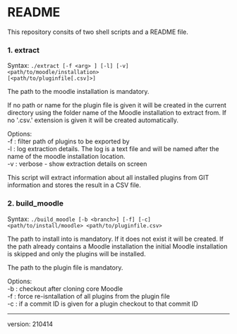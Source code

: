 # README

This repository consits of two shell scripts and a README file.

### 1. extract

Syntax: <code>./extract [-f \<arg\> ] [-l] [-v] <path/to/moodle/installation> [<path/to/pluginfile[.csv]>]</code>

The path to the moodle installation is mandatory.

If no path or name for the plugin file is given it will be created in the current directory using the folder name of the Moodle installation to extract from. If no '.csv.' extension is given it will be created automatically.

Options:<br>
	-f <arg> 	: filter path of plugins to be exported by <arg> <br>
	-l 			: log extraction details. The log is a text file and will be named after the name of the moodle installation location. <br>
	-v 			: verbose - show extraction details on screen <br>

This script will extract information about all installed plugins from GIT information and stores the result in a CSV file.

### 2. build_moodle

Syntax: <code>./build_moodle [-b \<branch\>] [-f] [-c] <path/to/install/moodle> <path/to/pluginfile.csv></code>

The path to install into is mandatory. If it does not exist it will be created. If the path already contains a Moodle installation the initial Moodle installation is skipped and only the plugins will be installed.

The path to the plugin file is mandatory.

Options:<br>
	-b <branch>	: checkout <branch> after cloning core Moodle<br>
	-f 			: force re-isntallation of all plugins from the plugin file<br>
	-c 			: if a commit ID is given for a plugin checkout to that commit ID<br>

----------
version: 210414
